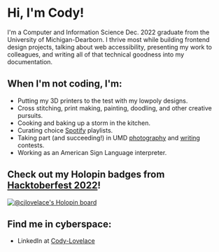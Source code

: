 # Hi, I'm Cody! 

I'm a Computer and Information Science Dec. 2022 graduate from the University of Michigan-Dearborn.
I thrive most while building frontend design projects, talking about web accessibility, presenting my work to colleagues, and writing all of that technical goodness into my documentation.

## When I'm not coding, I'm:
- Putting my 3D printers to the test with my lowpoly designs.
- Cross stitching, print making, painting, doodling, and other creative pursuits.
- Cooking and baking up a storm in the kitchen.
- Curating choice <a href="https://open.spotify.com/user/12178010763">Spotify</a> playlists.
- Taking part (and succeeding!) in UMD <a href="https://sites.google.com/umich.edu/art-in-a-time-of-pandemic/1st-prize/art?authuser=0">photography</a> and <a href="https://umdearborn.edu/casl/departments/language-culture-and-arts/composition-and-rhetoric/writing-awards?gclid=Cj0KCQjwqoibBhDUARIsAH2OpWitjbzNEeqbX3yDkuqo49N606whI-af0_MPpCX9yF0w6o9RL2fcfMsaAiUsEALw_wcB">writing</a> contests.
- Working as an American Sign Language interpreter.

## Check out my Holopin badges from <a href="https://hacktoberfest.com/about/">Hacktoberfest 2022</a>!
[![@cjlovelace's Holopin board](https://holopin.me/cjlovelace)](https://holopin.io/@cjlovelace)

## Find me in cyberspace:
- LinkedIn at <a href="https://www.linkedin.com/in/cody-lovelace/">Cody-Lovelace</a>
